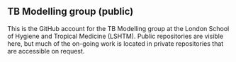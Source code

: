 ## TB Modelling group (public)

This is the GitHub account for the TB Modelling group at the London School of Hygiene and Tropical Medicine (LSHTM). Public repositories are visible here, but much of the on-going work is located in private repositories that are accessible on request. 

